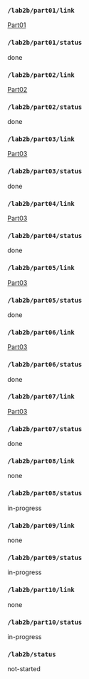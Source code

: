 ### `/lab2b/part01/link`
[Part01](https://github.com/HaoliangYou/ese5190-2022-lab2b-esp/tree/main/lab/01_registers)
### `/lab2b/part01/status`
done
### `/lab2b/part02/link`
[Part02](https://github.com/HaoliangYou/ese5190-2022-lab2b-esp/tree/main/lab/02_repl)
### `/lab2b/part02/status`
done
### `/lab2b/part03/link`
[Part03](https://github.com/HaoliangYou/ese5190-2022-lab2b-esp/tree/main/lab/03_sequencer)
### `/lab2b/part03/status`
done
### `/lab2b/part04/link`
[Part03](https://github.com/HaoliangYou/ese5190-2022-lab2b-esp/tree/main/lab/04_slow_motion)
### `/lab2b/part04/status`
done
### `/lab2b/part05/link`
[Part03](https://github.com/HaoliangYou/ese5190-2022-lab2b-esp/tree/main/lab/05_i2c_traffic)
### `/lab2b/part05/status`
done
### `/lab2b/part06/link`
[Part03](https://github.com/HaoliangYou/ese5190-2022-lab2b-esp/tree/main/lab/06_pioscope)
### `/lab2b/part06/status`
done
### `/lab2b/part07/link`
[Part03](https://github.com/HaoliangYou/ese5190-2022-lab2b-esp/tree/main/lab/07_pio_sequencer)
### `/lab2b/part07/status`
done
### `/lab2b/part08/link`
none
### `/lab2b/part08/status`
in-progress
### `/lab2b/part09/link`
none
### `/lab2b/part09/status`
in-progress
### `/lab2b/part10/link`
none
### `/lab2b/part10/status`
in-progress
### `/lab2b/status`
not-started
